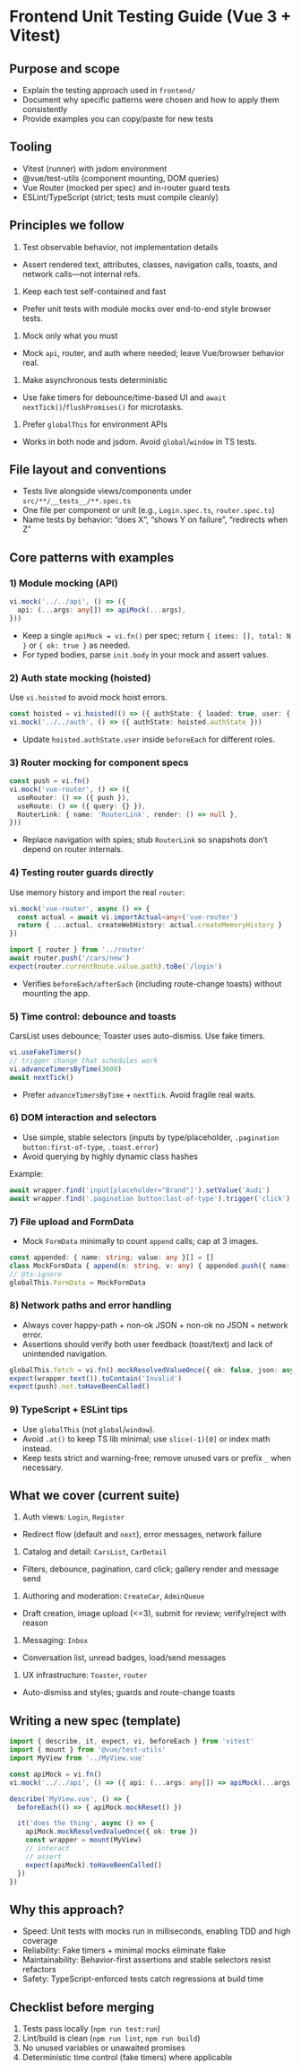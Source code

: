 # Frontend Unit Testing Guide (Vue 3 + Vitest)

## Purpose and scope

- Explain the testing approach used in `frontend/`
- Document why specific patterns were chosen and how to apply them consistently
- Provide examples you can copy/paste for new tests

## Tooling

- Vitest (runner) with jsdom environment
- @vue/test-utils (component mounting, DOM queries)
- Vue Router (mocked per spec) and in-router guard tests
- ESLint/TypeScript (strict; tests must compile cleanly)

## Principles we follow

1) Test observable behavior, not implementation details
- Assert rendered text, attributes, classes, navigation calls, toasts, and network calls—not internal refs.

1) Keep each test self-contained and fast
- Prefer unit tests with module mocks over end-to-end style browser tests.

1) Mock only what you must
- Mock `api`, router, and auth where needed; leave Vue/browser behavior real.

1) Make asynchronous tests deterministic
- Use fake timers for debounce/time-based UI and `await nextTick()`/`flushPromises()` for microtasks.

1) Prefer `globalThis` for environment APIs
- Works in both node and jsdom. Avoid `global`/`window` in TS tests.

## File layout and conventions

- Tests live alongside views/components under `src/**/__tests__/**.spec.ts`
- One file per component or unit (e.g., `Login.spec.ts`, `router.spec.ts`)
- Name tests by behavior: “does X”, “shows Y on failure”, “redirects when Z”

## Core patterns with examples

### 1) Module mocking (API)

```ts
vi.mock('../../api', () => ({
  api: (...args: any[]) => apiMock(...args),
}))
```

- Keep a single `apiMock = vi.fn()` per spec; return `{ items: [], total: N }` or `{ ok: true }` as needed.
- For typed bodies, parse `init.body` in your mock and assert values.

### 2) Auth state mocking (hoisted)

Use `vi.hoisted` to avoid mock hoist errors.

```ts
const hoisted = vi.hoisted(() => ({ authState: { loaded: true, user: { id: 'u1', role: 'USER' } } }))
vi.mock('../../auth', () => ({ authState: hoisted.authState }))
```

- Update `hoisted.authState.user` inside `beforeEach` for different roles.

### 3) Router mocking for component specs

```ts
const push = vi.fn()
vi.mock('vue-router', () => ({
  useRouter: () => ({ push }),
  useRoute: () => ({ query: {} }),
  RouterLink: { name: 'RouterLink', render: () => null },
}))
```

- Replace navigation with spies; stub `RouterLink` so snapshots don’t depend on router internals.

### 4) Testing router guards directly

Use memory history and import the real `router`:

```ts
vi.mock('vue-router', async () => {
  const actual = await vi.importActual<any>('vue-router')
  return { ...actual, createWebHistory: actual.createMemoryHistory }
})

import { router } from '../router'
await router.push('/cars/new')
expect(router.currentRoute.value.path).toBe('/login')
```

- Verifies `beforeEach/afterEach` (including route-change toasts) without mounting the app.

### 5) Time control: debounce and toasts

CarsList uses debounce; Toaster uses auto-dismiss. Use fake timers.

```ts
vi.useFakeTimers()
// trigger change that schedules work
vi.advanceTimersByTime(3600)
await nextTick()
```

- Prefer `advanceTimersByTime` + `nextTick`. Avoid fragile real waits.

### 6) DOM interaction and selectors

- Use simple, stable selectors (inputs by type/placeholder, `.pagination button:first-of-type`, `.toast.error`)
- Avoid querying by highly dynamic class hashes

Example:

```ts
await wrapper.find('input[placeholder="Brand"]').setValue('Audi')
await wrapper.find('.pagination button:last-of-type').trigger('click')
```

### 7) File upload and FormData

- Mock `FormData` minimally to count `append` calls; cap at 3 images.

```ts
const appended: { name: string; value: any }[] = []
class MockFormData { append(n: string, v: any) { appended.push({ name: n, value: v }) } }
// @ts-ignore
globalThis.FormData = MockFormData
```

### 8) Network paths and error handling

- Always cover happy-path + non-ok JSON + non-ok no JSON + network error.
- Assertions should verify both user feedback (toast/text) and lack of unintended navigation.

```ts
globalThis.fetch = vi.fn().mockResolvedValueOnce({ ok: false, json: async () => ({ error: 'Invalid' }) }) as any
expect(wrapper.text()).toContain('Invalid')
expect(push).not.toHaveBeenCalled()
```

### 9) TypeScript + ESLint tips

- Use `globalThis` (not `global`/`window`).
- Avoid `.at()` to keep TS lib minimal; use `slice(-1)[0]` or index math instead.
- Keep tests strict and warning-free; remove unused vars or prefix `_` when necessary.

## What we cover (current suite)

1) Auth views: `Login`, `Register`
- Redirect flow (default and `next`), error messages, network failure

1) Catalog and detail: `CarsList`, `CarDetail`
- Filters, debounce, pagination, card click; gallery render and message send

1) Authoring and moderation: `CreateCar`, `AdminQueue`
- Draft creation, image upload (<=3), submit for review; verify/reject with reason

1) Messaging: `Inbox`
- Conversation list, unread badges, load/send messages

1) UX infrastructure: `Toaster`, `router`
- Auto-dismiss and styles; guards and route-change toasts

## Writing a new spec (template)

```ts
import { describe, it, expect, vi, beforeEach } from 'vitest'
import { mount } from '@vue/test-utils'
import MyView from '../MyView.vue'

const apiMock = vi.fn()
vi.mock('../../api', () => ({ api: (...args: any[]) => apiMock(...args) }))

describe('MyView.vue', () => {
  beforeEach(() => { apiMock.mockReset() })

  it('does the thing', async () => {
    apiMock.mockResolvedValueOnce({ ok: true })
    const wrapper = mount(MyView)
    // interact
    // assert
    expect(apiMock).toHaveBeenCalled()
  })
})
```

## Why this approach?

- Speed: Unit tests with mocks run in milliseconds, enabling TDD and high coverage
- Reliability: Fake timers + minimal mocks eliminate flake
- Maintainability: Behavior-first assertions and stable selectors resist refactors
- Safety: TypeScript-enforced tests catch regressions at build time

## Checklist before merging

1) Tests pass locally (`npm run test:run`)
1) Lint/build is clean (`npm run lint`, `npm run build`)
1) No unused variables or unawaited promises
1) Deterministic time control (fake timers) where applicable
